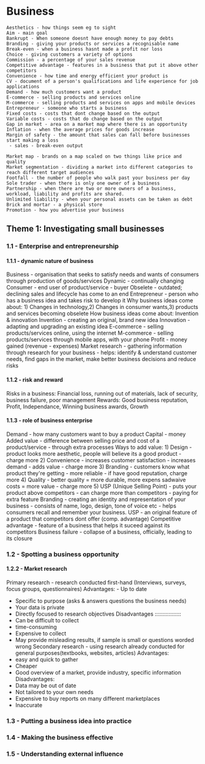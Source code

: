 # Business
```
Aesthetics - how things seem eg to sight
Aim - main goal
Bankrupt - When someone doesnt have enough money to pay debts
Branding - giving your products or services a recognisable name
Break-even - when a business hasnt made a profit nor loss
Choice - giving customers a variety of options
Commission - a percentage of your sales revenue
Competitive advantage - features in a business that put it above other competitors
Convenience - how time and energy efficient your product is
CV - document of a person's qualifications and life experience for job applications
Demand - how much customers want a product
E-commerce - selling products and services online
M-commerce - selling products and services on apps and mobile devices
Entrepreneur - someone who starts a business 
Fixed costs - costs that dont change based on the output
Variable costs - costs that do change based on the output
Gap in market - area on a market map where there is an opportunity
Inflation - when the average prices for goods increase
Margin of safety - the amount that sales can fall before businesses start making a loss
 - sales - break-even output
```
```
Market map - brands on a map scaled on two things like price and quality
Market segmentation - dividing a market into different categories to reach different target audiences
Footfall - the number of people who walk past your business per day
Sole trader - when there is only one owner of a business
Partnership - when there are two or more owners of a business, workload, liability and profits are shared.
Unlimited liability - when your personal assets can be taken as debt
Brick and mortar - a physical store
Promotion - how you advertise your business
```
## Theme 1: Investigating small businesses
### 1.1 - Enterprise and entrepreneurship
#### 1.1.1 - dynamic nature of business
Business - organisation that seeks to satisfy needs and wants of consumers through production of goods/services
Dynamic - continually changing
Consumer - end user of product/service - buyer
Obselete - outdated; declining sales and lifecycle has come to an end
Entrepreneur - person who has a business idea and takes risk to develop it
Why business ideas come about: 1) Changes in technology,2) Changes in consumer wants,3) products and services becoming obselete
How business ideas come about: Invention & innovation
Invention - creating an original, brand new idea
Innovation - adapting and upgrading an existing idea
E-commerce - selling products/services online, using the internet
M-commerce - selling products/services through mobile apps, with your phone
Profit - money gained (revenue - expenses)
Market research - gathering information through research for your business - helps: identify & understand customer needs, find gaps in the market, make better business decisions and reduce risks
#### 1.1.2 - risk and reward
Risks in a business: Financial loss, running out of materials, lack of security, business failure, poor management
Rewards: Good business reputation, Profit, Independance, Winning business awards, Growth
#### 1.1.3 - role of business enterprise
Demand - how many customers want to buy a product
Capital - money
Added value - difference between selling price and cost of a product/service - through extra processes
Ways to add value: 1) Design - product looks more aesthetic, people will believe its a good product - charge more
2) Convenience - increases customer satisfaction - increases demand - adds value - charge more
3) Branding - customers know what product they're getting - more reliable - if have good reputation, charge more
4) Quality - better quality = more durable, more expens               sadwaive costs = more value - charge more
5) USP (Unique Selling Point) - puts your product above competitors - can charge more than competitors - paying for extra feature
Branding - creating an identity and representation of your business - consists of name, logo, design, tone of voice etc - helps consumers recall and remember your business.
USP - an original feature of a product that competitors dont offer (comp. advantage)
Competitive advantage - feature of a business that helps it suceed against its competitors
Business failure - collapse of a business, officially, leading to its closure

### 1.2 - Spotting a business opportunity
#### 1.2.2 - Market research
Primary research - research conducted first-hand (Interviews, surveys, focus groups, questionnaires)
Advantages: - Up to date
- Specific to purpose (asks & answers questions the business needs) 
- Your data is private
- Directly focused to research objectives
Disadvantages :::::::::::::::::
- Can be difficult to collect
- time-consuming
- Expensive to collect
- May provide misleading results, if sample is small or questions worded wrong
Secondary research - using research already conducted for general purposes(textbooks, websites, articles) Advantages:
- easy and quick to gather
- Cheaper
- Good overview of a market, provide industry, specific information
Disadvantages:
- Data may be out of date
- Not tailored to your own needs
- Expensive to buy reports on many different marketplaces
- Inaccurate
### 1.3 - Putting a business idea into practice

### 1.4 - Making the business effective

### 1.5 - Understanding external influence

